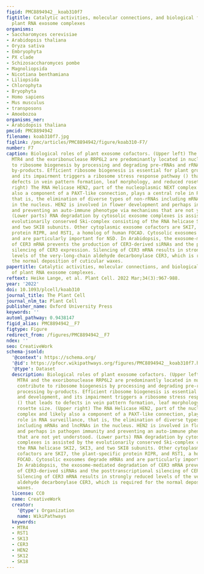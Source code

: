 ```yaml
---
figid: PMC8894942__koab310f7
figtitle: Catalytic activities, molecular connections, and biological functions of
  plant RNA exosome complexes
organisms:
- Saccharomyces cerevisiae
- Arabidopsis thaliana
- Oryza sativa
- Embryophyta
- PX clade
- Schizosaccharomyces pombe
- Magnoliopsida
- Nicotiana benthamiana
- Liliopsida
- Chlorophyta
- Bryophyta
- Homo sapiens
- Mus musculus
- transposons
- Amoebozoa
organisms_ner:
- Arabidopsis thaliana
pmcid: PMC8894942
filename: koab310f7.jpg
figlink: /pmc/articles/PMC8894942/figure/koab310-F7/
number: F7
caption: Biological roles of plant exosome cofactors. (Upper left) The RNA helicase
  MTR4 and the exoribonuclease RRP6L2 are predominantly located in nucleoli and contribute
  to ribosome biogenesis by processing and degrading pre-rRNAs and rRNA processing
  by-products. Efficient ribosome biogenesis is essential for plant growth and development,
  and its impairment triggers a ribosome stress response pathway () that leads to
  defects in vein pattern formation, leaf morphology, and reduced rosette size. (Upper
  right) The RNA Helicase HEN2, part of the nucleoplasmic NEXT complex and likely
  also a component of a PAXT-like connection, plays a central role in RNA surveillance,
  that is, the elimination of diverse types of non-rRNAs including mRNAs and lncRNAs
  in the nucleus. HEN2 is involved in flower development and perhaps in pathogen immunity
  and preventing an auto-immune phenotype via mechanisms that are not yet understood.
  (Lower parts) RNA degradation by cytosolic exosome complexes is assisted by the
  evolutionarily conserved Ski-complex consisting of the RNA helicase SKI2, SKI3,
  and two SKI8 subunits. Other cytoplasmic exosome cofactors are SKI7, the plant-specific
  protein RIPR, and RST1, a homolog of human FOCAD. Cytosolic exosomes degrade mRNAs
  and are particularly important for NSD. In Arabidopsis, the exosome-mediated degradation
  of CER3 mRNA prevents the production of CER3-derived siRNAs and the posttranscriptional
  silencing of CER3 expression. Silencing of CER3 mRNA results in strongly reduced
  levels of the very-long-chain aldehyde decarbonylase CER3, which is required for
  the normal deposition of cuticular waxes.
papertitle: Catalytic activities, molecular connections, and biological functions
  of plant RNA exosome complexes.
reftext: Heike Lange, et al. Plant Cell. 2022 Mar;34(3):967-988.
year: '2022'
doi: 10.1093/plcell/koab310
journal_title: The Plant Cell
journal_nlm_ta: Plant Cell
publisher_name: Oxford University Press
keywords: ''
automl_pathway: 0.9438147
figid_alias: PMC8894942__F7
figtype: Figure
redirect_from: /figures/PMC8894942__F7
ndex: ''
seo: CreativeWork
schema-jsonld:
  '@context': https://schema.org/
  '@id': https://pfocr.wikipathways.org/figures/PMC8894942__koab310f7.html
  '@type': Dataset
  description: Biological roles of plant exosome cofactors. (Upper left) The RNA helicase
    MTR4 and the exoribonuclease RRP6L2 are predominantly located in nucleoli and
    contribute to ribosome biogenesis by processing and degrading pre-rRNAs and rRNA
    processing by-products. Efficient ribosome biogenesis is essential for plant growth
    and development, and its impairment triggers a ribosome stress response pathway
    () that leads to defects in vein pattern formation, leaf morphology, and reduced
    rosette size. (Upper right) The RNA Helicase HEN2, part of the nucleoplasmic NEXT
    complex and likely also a component of a PAXT-like connection, plays a central
    role in RNA surveillance, that is, the elimination of diverse types of non-rRNAs
    including mRNAs and lncRNAs in the nucleus. HEN2 is involved in flower development
    and perhaps in pathogen immunity and preventing an auto-immune phenotype via mechanisms
    that are not yet understood. (Lower parts) RNA degradation by cytosolic exosome
    complexes is assisted by the evolutionarily conserved Ski-complex consisting of
    the RNA helicase SKI2, SKI3, and two SKI8 subunits. Other cytoplasmic exosome
    cofactors are SKI7, the plant-specific protein RIPR, and RST1, a homolog of human
    FOCAD. Cytosolic exosomes degrade mRNAs and are particularly important for NSD.
    In Arabidopsis, the exosome-mediated degradation of CER3 mRNA prevents the production
    of CER3-derived siRNAs and the posttranscriptional silencing of CER3 expression.
    Silencing of CER3 mRNA results in strongly reduced levels of the very-long-chain
    aldehyde decarbonylase CER3, which is required for the normal deposition of cuticular
    waxes.
  license: CC0
  name: CreativeWork
  creator:
    '@type': Organization
    name: WikiPathways
  keywords:
  - MTR4
  - RST1
  - SK13
  - CER3
  - HEN2
  - SK12
  - SK18
---
```

